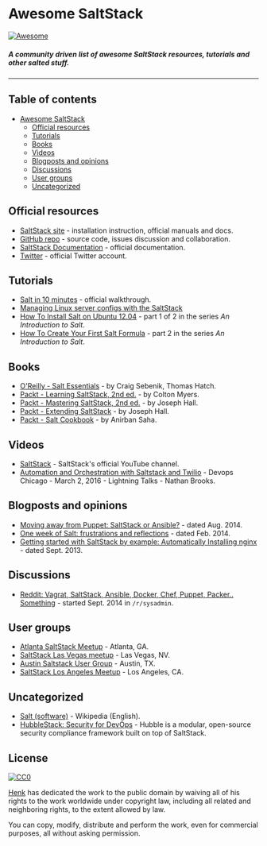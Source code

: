 # Awesome SaltStack  

[![Awesome](https://cdn.rawgit.com/sindresorhus/awesome/d7305f38d29fed78fa85652e3a63e154dd8e8829/media/badge.svg)](https://github.com/sindresorhus/awesome)

##### A community driven list of awesome SaltStack resources, tutorials and other salted stuff.

---

## Table of contents

- [Awesome SaltStack](#awesome-saltstack)
    - [Official resources](#official-resources)
    - [Tutorials](#tutorials)
    - [Books](#books)
    - [Videos](#videos)
    - [Blogposts and opinions](#blogposts-and-opinions)
    - [Discussions](#discussions)
    - [User groups](#user-groups)
    - [Uncategorized](#uncategorized)
    

## Official resources

* [SaltStack site](https://saltstack.com/) - installation instruction, official manuals and docs.
* [GitHub repo](https://github.com/saltstack/salt) - source code, issues discussion and collaboration.
* [SaltStack Documentation](https://docs.saltstack.com/en/latest/) - official documentation.
* [Twitter](https://twitter.com/saltstack) - official Twitter account.

## Tutorials

* [Salt in 10 minutes](https://docs.saltstack.com/en/latest/topics/tutorials/walkthrough.html) - official  walkthrough.
* [Managing Linux server configs with the SaltStack](https://techarena51.com/index.php/getting-started-with-saltstack/)
* [How To Install Salt on Ubuntu 12.04](https://www.digitalocean.com/community/tutorials/how-to-install-salt-on-ubuntu-12-04) - part 1 of 2 in the series _An Introduction to Salt_.
* [How To Create Your First Salt Formula](https://www.digitalocean.com/community/tutorials/how-to-create-your-first-salt-formula) - part 2 in the series _An Introduction to Salt_.

## Books

* [O'Reilly - Salt Essentials](http://shop.oreilly.com/product/0636920033240.do) - by Craig Sebenik, Thomas Hatch.
* [Packt - Learning SaltStack, 2nd ed.](https://www.packtpub.com/networking-and-servers/learning-saltstack-second-edition) - by Colton Myers.
* [Packt - Mastering SaltStack, 2nd ed.](https://www.packtpub.com/networking-and-servers/mastering-saltstack-second-edition) - by Joseph Hall.
* [Packt - Extending SaltStack](https://www.packtpub.com/networking-and-servers/extending-saltstack) - by Joseph Hall.
* [Packt - Salt Cookbook](https://www.packtpub.com/networking-and-servers/salt-cookbook) - by Anirban Saha.

## Videos

* [SaltStack](https://www.youtube.com/user/SaltStack) - SaltStack's official YouTube channel.
* [Automation and Orchestration with Saltstack and Twilio](https://vimeo.com/162183524) - Devops Chicago - March 2, 2016 - Lightning Talks - Nathan Brooks.

## Blogposts and opinions

* [Moving away from Puppet: SaltStack or Ansible?](http://ryandlane.com/blog/2014/08/04/moving-away-from-puppet-saltstack-or-ansible/) - dated Aug. 2014.
* [One week of Salt: frustrations and reflections](https://stevebennett.me/2014/02/17/one-week-of-salt-frustrations-and-reflections/) - dated Feb. 2014.
* [Getting started with SaltStack by example: Automatically Installing nginx](http://bencane.com/2013/09/03/getting-started-with-saltstack-by-example-automatically-installing-nginx/) - dated Sept. 2013.

## Discussions

* [Reddit: Vagrat, SaltStack, Ansible, Docker, Chef, Puppet, Packer.. Something](https://www.reddit.com/r/sysadmin/comments/2fmkvq/vagrat_saltstack_ansible_docker_chef_puppet/) - started Sept. 2014 in `/r/sysadmin`.

## User groups

* [Atlanta SaltStack Meetup](https://www.meetup.com/Atlanta-SaltStack-Meetup/) - Atlanta, GA.
* [SaltStack Las Vegas meetup](https://www.meetup.com/SaltStack-Las-Vegas-meetup/) - Las Vegas, NV.
* [Austin Saltstack User Group](https://www.meetup.com/Austin-Saltstack-User-Group/) - Austin, TX.
* [SaltStack Los Angeles Meetup](https://www.meetup.com/SaltStack-Los-Angeles-Meetup/) - Los Angeles, CA.

## Uncategorized

* [Salt (software)](https://en.wikipedia.org/wiki/Salt_(software)) - Wikipedia (English).
* [HubbleStack: Security for DevOps](https://hubblestack.io/) - Hubble is a modular, open-source security compliance framework built on top of SaltStack.

## License

[![CC0](https://licensebuttons.net/p/zero/1.0/88x31.png)](http://creativecommons.org/publicdomain/zero/1.0/)

[Henk](https://hbokh.github.io/) has dedicated the work to the public domain by waiving all of his rights to the work worldwide under copyright law, including all related and neighboring rights, to the extent allowed by law.

You can copy, modify, distribute and perform the work, even for commercial purposes, all without asking permission.
